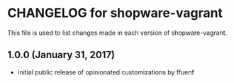 # CHANGELOG for shopware-vagrant

This file is used to list changes made in each version of shopware-vagrant.

## 1.0.0 (January 31, 2017)

* initial public release of opinionated customizations by ffuenf
